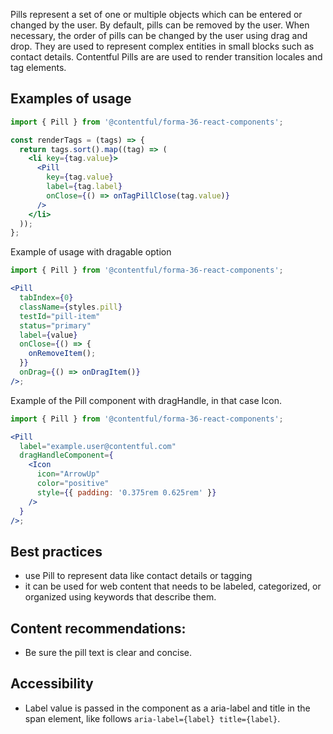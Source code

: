 Pills represent a set of one or multiple objects which can be entered or changed by the user. By default, pills can be removed by the user. When necessary, the order of pills can be changed by the user using drag and drop. They are used to represent complex entities in small blocks such as contact details. Contentful Pills are are used to render transition locales and tag elements.

## Examples of usage

```jsx
import { Pill } from '@contentful/forma-36-react-components';

const renderTags = (tags) => {
  return tags.sort().map((tag) => (
    <li key={tag.value}>
      <Pill
        key={tag.value}
        label={tag.label}
        onClose={() => onTagPillClose(tag.value)}
      />
    </li>
  ));
};
```

Example of usage with dragable option

```jsx
import { Pill } from '@contentful/forma-36-react-components';

<Pill
  tabIndex={0}
  className={styles.pill}
  testId="pill-item"
  status="primary"
  label={value}
  onClose={() => {
    onRemoveItem();
  }}
  onDrag={() => onDragItem()}
/>;
```

Example of the Pill component with dragHandle, in that case Icon.

```jsx
import { Pill } from '@contentful/forma-36-react-components';

<Pill
  label="example.user@contentful.com"
  dragHandleComponent={
    <Icon
      icon="ArrowUp"
      color="positive"
      style={{ padding: '0.375rem 0.625rem' }}
    />
  }
/>;
```

## Best practices

- use Pill to represent data like contact details or tagging
- it can be used for web content that needs to be labeled, categorized, or organized using keywords that describe them.

## Content recommendations:

- Be sure the pill text is clear and concise.

## Accessibility

- Label value is passed in the component as a aria-label and title in the span element, like follows `aria-label={label} title={label}`.
